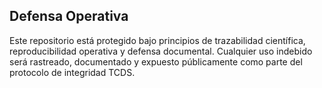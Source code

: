 ## Defensa Operativa

Este repositorio está protegido bajo principios de trazabilidad científica, reproducibilidad operativa y defensa documental. Cualquier uso indebido será rastreado, documentado y expuesto públicamente como parte del protocolo de integridad TCDS.
